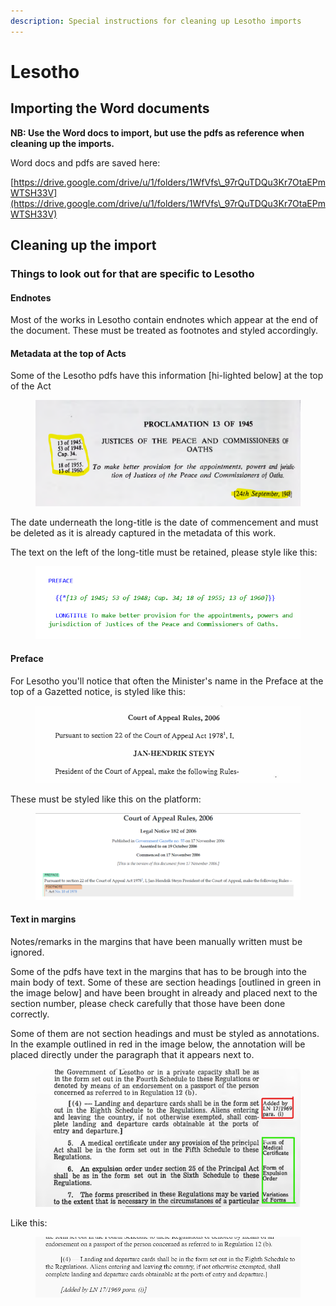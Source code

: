 ```yaml
---
description: Special instructions for cleaning up Lesotho imports
---
```


# Lesotho

## Importing the Word documents

**NB: Use the Word docs to import, but use the pdfs as reference when cleaning up the imports.**

Word docs and pdfs are saved here:

[https://drive.google.com/drive/u/1/folders/1WfVfs\_97rQuTDQu3Kr7OtaEPmWTSH33V](https://drive.google.com/drive/u/1/folders/1WfVfs\_97rQuTDQu3Kr7OtaEPmWTSH33V)

## Cleaning up the import

### Things to look out for that are specific to Lesotho

#### Endnotes

Most of the works in Lesotho contain endnotes which appear at the end of the document. These must be treated as footnotes and styled accordingly.

#### Metadata at the top of Acts

Some of the Lesotho pdfs have this information \[hi-lighted below] at the top of the Act

<figure><img src="../.gitbook/assets/image (219).png" alt=""><figcaption></figcaption></figure>

The date underneath the long-title is the date of commencement and must be deleted as it is already captured in the metadata of this work.

The text on the left of the long-title must be retained, please style like this:

<figure><img src="../.gitbook/assets/image (220).png" alt=""><figcaption></figcaption></figure>

#### Preface

For Lesotho you'll notice that often the Minister's name in the Preface at the top of a Gazetted notice, is styled like this:

<figure><img src="../.gitbook/assets/image (1).png" alt=""><figcaption></figcaption></figure>

These must be styled like this on the platform:

<figure><img src="../.gitbook/assets/image.png" alt=""><figcaption></figcaption></figure>

#### Text in margins

Notes/remarks in the margins that have been manually written must be ignored.

Some of the pdfs have text in the margins that has to be brough into the main body of text. Some of these are section headings \[outlined in green in the image below] and have been brought in already and placed next to the section number, please check carefully that those have been done correctly.

Some of them are not section headings and must be styled as annotations. In the example outlined in red in the image below, the annotation will be placed directly under the paragraph that it appears next to.

<figure><img src="../.gitbook/assets/image (5).png" alt=""><figcaption></figcaption></figure>

Like this:

<figure><img src="../.gitbook/assets/image (3).png" alt=""><figcaption></figcaption></figure>
